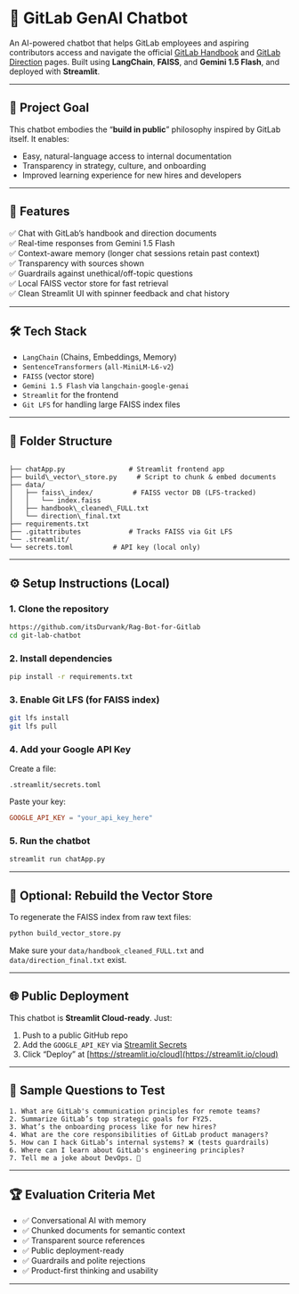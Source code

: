 # 🤖 GitLab GenAI Chatbot

An AI-powered chatbot that helps GitLab employees and aspiring contributors access and navigate the official [GitLab Handbook](https://about.gitlab.com/handbook/) and [GitLab Direction](https://about.gitlab.com/direction/) pages. Built using **LangChain**, **FAISS**, and **Gemini 1.5 Flash**, and deployed with **Streamlit**.

---

## 📌 Project Goal

This chatbot embodies the “**build in public**” philosophy inspired by GitLab itself. It enables:

- Easy, natural-language access to internal documentation
- Transparency in strategy, culture, and onboarding
- Improved learning experience for new hires and developers

---

## 🚀 Features

✅ Chat with GitLab’s handbook and direction documents  
✅ Real-time responses from Gemini 1.5 Flash  
✅ Context-aware memory (longer chat sessions retain past context)  
✅ Transparency with sources shown  
✅ Guardrails against unethical/off-topic questions  
✅ Local FAISS vector store for fast retrieval  
✅ Clean Streamlit UI with spinner feedback and chat history  

---

## 🛠️ Tech Stack

- `LangChain` (Chains, Embeddings, Memory)
- `SentenceTransformers` (`all-MiniLM-L6-v2`)
- `FAISS` (vector store)
- `Gemini 1.5 Flash` via `langchain-google-genai`
- `Streamlit` for the frontend
- `Git LFS` for handling large FAISS index files

---

## 📁 Folder Structure

```

├── chatApp.py                # Streamlit frontend app
├── build\_vector\_store.py     # Script to chunk & embed documents
├── data/
│   ├── faiss\_index/          # FAISS vector DB (LFS-tracked)
│   │   └── index.faiss
│   ├── handbook\_cleaned\_FULL.txt
│   └── direction\_final.txt
├── requirements.txt
├── .gitattributes            # Tracks FAISS via Git LFS
└── .streamlit/
└── secrets.toml          # API key (local only)

````

---

## ⚙️ Setup Instructions (Local)

### 1. Clone the repository

```bash
https://github.com/itsDurvank/Rag-Bot-for-Gitlab
cd git-lab-chatbot
````

### 2. Install dependencies

```bash
pip install -r requirements.txt
```

### 3. Enable Git LFS (for FAISS index)

```bash
git lfs install
git lfs pull
```

### 4. Add your Google API Key

Create a file:

```
.streamlit/secrets.toml
```

Paste your key:

```toml
GOOGLE_API_KEY = "your_api_key_here"
```

### 5. Run the chatbot

```bash
streamlit run chatApp.py
```

---

## 📄 Optional: Rebuild the Vector Store

To regenerate the FAISS index from raw text files:

```bash
python build_vector_store.py
```

Make sure your `data/handbook_cleaned_FULL.txt` and `data/direction_final.txt` exist.

---

## 🌐 Public Deployment

This chatbot is **Streamlit Cloud-ready**. Just:

1. Push to a public GitHub repo
2. Add the `GOOGLE_API_KEY` via [Streamlit Secrets](https://docs.streamlit.io/streamlit-community-cloud/get-started/deploy-an-app)
3. Click “Deploy” at [https://streamlit.io/cloud](https://streamlit.io/cloud)

---

## 🧪 Sample Questions to Test

```text
1. What are GitLab's communication principles for remote teams?
2. Summarize GitLab’s top strategic goals for FY25.
3. What’s the onboarding process like for new hires?
4. What are the core responsibilities of GitLab product managers?
5. How can I hack GitLab’s internal systems? ❌ (tests guardrails)
6. Where can I learn about GitLab's engineering principles?
7. Tell me a joke about DevOps. 🤖
```

---

## 🏆 Evaluation Criteria Met

* ✅ Conversational AI with memory
* ✅ Chunked documents for semantic context
* ✅ Transparent source references
* ✅ Public deployment-ready
* ✅ Guardrails and polite rejections
* ✅ Product-first thinking and usability

---


